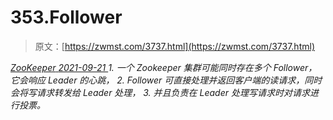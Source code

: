 <!--yml
category: 未分类
date: 0001-01-01 00:00:00
-->

# 353.Follower

> 原文：[https://zwmst.com/3737.html](https://zwmst.com/3737.html)

   [ *ZooKeeper* ](https://zwmst.com/zookeeper)*[ <time datetime="2021-09-22T07:26:26+08:00"> 2021-09-21 </time> ](https://zwmst.com/3737.html)  1.  一个 Zookeeper 集群可能同时存在多个 Follower，它会响应 Leader 的心跳，
2.  Follower 可直接处理并返回客户端的读请求，同时会将写请求转发给 Leader 处理，
3.  并且负责在 Leader 处理写请求时对请求进行投票。*